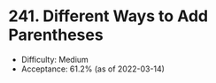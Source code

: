 # 241. Different Ways to Add Parentheses
- Difficulty: Medium
- Acceptance: 61.2% (as of 2022-03-14)

